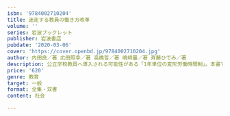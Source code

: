 ```yaml
---
isbn: '9784002710204'
title: 迷走する教員の働き方改革
volume: ''
series: 岩波ブックレット
publisher: 岩波書店
pubdate: '2020-03-06'
cover: 'https://cover.openbd.jp/9784002710204.jpg'
author: 内田良／著 広田照幸／著 高橋哲／著 嶋崎量／著 斉藤ひでみ／著
description: 公立学校教員へ導入される可能性がある「1年単位の変形労働時間制」。本書では、この制度の問題点を様々な視点から論じる。
price: '620'
genre: 教育
target: 一般
format: 全集・双書
content: 社会

---
```

